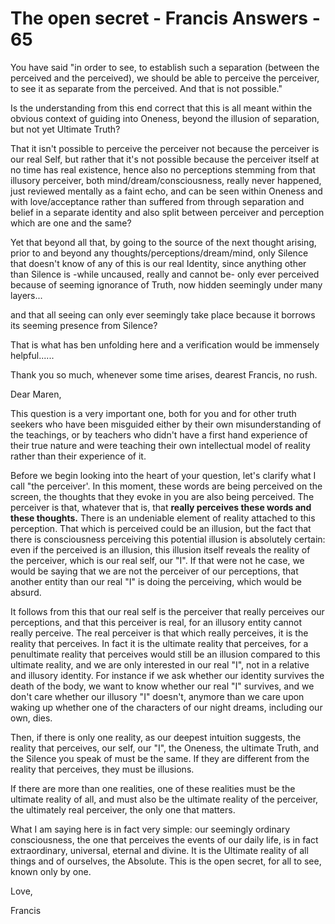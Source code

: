 # The open secret - Francis Answers - 65

You have said "in order to see, to establish such a separation (between the perceived and the perceived), we should be able to perceive the perceiver, to see it as separate from the perceived. And that is not possible."

Is the understanding from this end correct that this is all meant within the obvious context of guiding into Oneness, beyond the illusion of separation, but not yet Ultimate Truth?

That it isn't possible to perceive the perceiver not because the perceiver is our real Self, but rather that it's not possible because the perceiver itself at no time has real existence, hence also no perceptions stemming from that illusory perceiver, both mind/dream/consciousness, really never happened, just reviewed mentally as a faint echo, and can be seen within Oneness and with love/acceptance rather than suffered from through separation and belief in a separate identity and also split between perceiver and perception which are one and the same?

Yet that beyond all that, by going to the source of the next thought arising, prior to and beyond any thoughts/perceptions/dream/mind, only Silence that doesn't know of any of this is our real Identity, since anything other than Silence is -while uncaused, really and cannot be- only ever perceived because of seeming ignorance of Truth, now hidden seemingly under many layers...

and that all seeing can only ever seemingly take place because it borrows its seeming presence from Silence?

That is what has ben unfolding here and a verification would be immensely helpful......

Thank you so much, whenever some time arises, dearest Francis, no rush. 

Dear Maren,

This question is a very important one, both for you and for other truth seekers who have been misguided either by their own misunderstanding of the teachings, or by teachers who didn't have a first hand experience of their true nature and were teaching their own intellectual model of reality rather than their experience of it.

Before we begin looking into the heart of your question, let's clarify what I call "the perceiver'. In this moment, these words are being perceived on the screen, the thoughts that they evoke in you are also being perceived. The perceiver is that, whatever that is, that **really perceives these words and these thoughts.** There is an undeniable element of reality attached to this perception. That which is perceived could be an illusion, but the fact that there is consciousness perceiving this potential illusion is absolutely certain: even if the perceived is an illusion, this illusion itself reveals the reality of the perceiver, which is our real self, our "I". If that were not he case, we would be saying that we are not the perceiver of our perceptions, that another entity than our real "I" is doing the perceiving, which would be absurd.

It follows from this that our real self is the perceiver that really perceives our perceptions, and that this perceiver is real, for an illusory entity cannot really perceive. The real perceiver is that which really perceives, it is the reality that perceives. In fact it is the ultimate reality that perceives, for a penultimate reality that perceives would still be an illusion compared to this ultimate reality, and we are only interested in our real "I", not in a relative and illusory identity. For instance if we ask whether our identity survives the death of the body, we want to know whether our real "I" survives, and we don't care whether our illusory "I" doesn't, anymore than we care upon waking up whether one of the characters of our night dreams, including our own, dies.

Then, if there is only one reality, as our deepest intuition suggests, the reality that perceives, our self, our "I", the Oneness, the ultimate Truth, and the Silence you speak of must be the same. If they are different from the reality that perceives, they must be illusions.

If there are more than one realities, one of these realities must be the ultimate reality of all, and must also be the ultimate reality of the perceiver, the ultimately real perceiver, the only one that matters.

What I am saying here is in fact very simple: our seemingly ordinary consciousness, the one that perceives the events of our daily life, is in fact extraordinary, universal, eternal and divine. It is the Ultimate reality of all things and of ourselves, the Absolute. This is the open secret, for all to see, known only by one.

Love,

Francis

